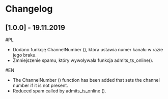 # Changelog
## [1.0.0] - 19.11.2019
#PL
* Dodano funkcję ChannelNumber (), która ustawia numer kanału w razie jego braku.
* Zmniejszenie spamu, który wywoływała funkcja admits_ts_online().

#EN
* The ChannelNumber () function has been added that sets the channel number if it is not present.
* Reduced spam called by admits_ts_online ().

